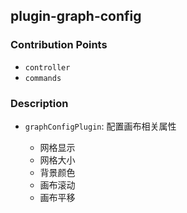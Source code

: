 ## plugin-graph-config

### Contribution Points

- `controller`
- `commands`

### Description

- `graphConfigPlugin`: 配置画布相关属性

  - 网格显示
  - 网格大小
  - 背景颜色
  - 画布滚动
  - 画布平移
